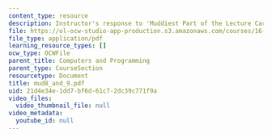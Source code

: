 ```yaml
---
content_type: resource
description: Instructor's response to 'Muddiest Part of the Lecture Cards'.
file: https://ol-ocw-studio-app-production.s3.amazonaws.com/courses/16-01-unified-engineering-i-ii-iii-iv-fall-2005-spring-2006/21d4e34e1dd7bf6d61c72dc39c771f9a_mud8_and_9.pdf
file_type: application/pdf
learning_resource_types: []
ocw_type: OCWFile
parent_title: Computers and Programming
parent_type: CourseSection
resourcetype: Document
title: mud8_and_9.pdf
uid: 21d4e34e-1dd7-bf6d-61c7-2dc39c771f9a
video_files:
  video_thumbnail_file: null
video_metadata:
  youtube_id: null
---
```

